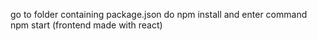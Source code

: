 go to folder containing package.json do npm install and enter command npm start
(frontend made with react)
